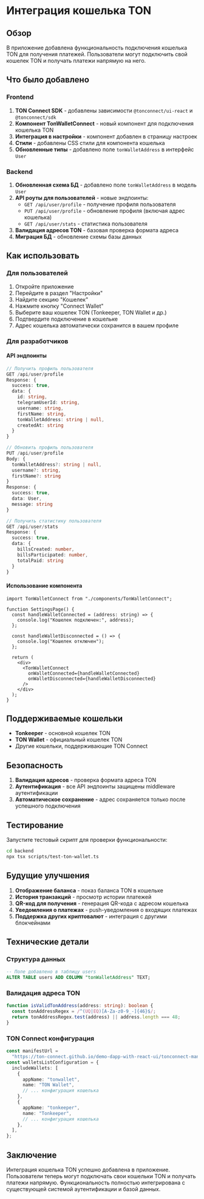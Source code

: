 # Интеграция кошелька TON

## Обзор

В приложение добавлена функциональность подключения кошелька TON для получения платежей. Пользователи могут подключить свой кошелек TON и получать платежи напрямую на него.

## Что было добавлено

### Frontend

1. **TON Connect SDK** - добавлены зависимости `@tonconnect/ui-react` и `@tonconnect/sdk`
2. **Компонент TonWalletConnect** - новый компонент для подключения кошелька TON
3. **Интеграция в настройки** - компонент добавлен в страницу настроек
4. **Стили** - добавлены CSS стили для компонента кошелька
5. **Обновленные типы** - добавлено поле `tonWalletAddress` в интерфейс `User`

### Backend

1. **Обновленная схема БД** - добавлено поле `tonWalletAddress` в модель `User`
2. **API роуты для пользователей** - новые эндпоинты:
   - `GET /api/user/profile` - получение профиля пользователя
   - `PUT /api/user/profile` - обновление профиля (включая адрес кошелька)
   - `GET /api/user/stats` - статистика пользователя
3. **Валидация адресов TON** - базовая проверка формата адреса
4. **Миграция БД** - обновление схемы базы данных

## Как использовать

### Для пользователей

1. Откройте приложение
2. Перейдите в раздел "Настройки"
3. Найдите секцию "Кошелек"
4. Нажмите кнопку "Connect Wallet"
5. Выберите ваш кошелек TON (Tonkeeper, TON Wallet и др.)
6. Подтвердите подключение в кошельке
7. Адрес кошелька автоматически сохранится в вашем профиле

### Для разработчиков

#### API эндпоинты

```typescript
// Получить профиль пользователя
GET /api/user/profile
Response: {
  success: true,
  data: {
    id: string,
    telegramUserId: string,
    username: string,
    firstName: string,
    tonWalletAddress: string | null,
    createdAt: string
  }
}

// Обновить профиль пользователя
PUT /api/user/profile
Body: {
  tonWalletAddress?: string | null,
  username?: string,
  firstName?: string
}
Response: {
  success: true,
  data: User,
  message: string
}

// Получить статистику пользователя
GET /api/user/stats
Response: {
  success: true,
  data: {
    billsCreated: number,
    billsParticipated: number,
    totalPaid: string
  }
}
```

#### Использование компонента

```tsx
import TonWalletConnect from "./components/TonWalletConnect";

function SettingsPage() {
  const handleWalletConnected = (address: string) => {
    console.log("Кошелек подключен:", address);
  };

  const handleWalletDisconnected = () => {
    console.log("Кошелек отключен");
  };

  return (
    <div>
      <TonWalletConnect
        onWalletConnected={handleWalletConnected}
        onWalletDisconnected={handleWalletDisconnected}
      />
    </div>
  );
}
```

## Поддерживаемые кошельки

- **Tonkeeper** - основной кошелек TON
- **TON Wallet** - официальный кошелек TON
- Другие кошельки, поддерживающие TON Connect

## Безопасность

1. **Валидация адресов** - проверка формата адреса TON
2. **Аутентификация** - все API эндпоинты защищены middleware аутентификации
3. **Автоматическое сохранение** - адрес сохраняется только после успешного подключения

## Тестирование

Запустите тестовый скрипт для проверки функциональности:

```bash
cd backend
npx tsx scripts/test-ton-wallet.ts
```

## Будущие улучшения

1. **Отображение баланса** - показ баланса TON в кошельке
2. **История транзакций** - просмотр истории платежей
3. **QR-код для получения** - генерация QR-кода с адресом кошелька
4. **Уведомления о платежах** - push-уведомления о входящих платежах
5. **Поддержка других криптовалют** - интеграция с другими блокчейнами

## Технические детали

### Структура данных

```sql
-- Поле добавлено в таблицу users
ALTER TABLE users ADD COLUMN "tonWalletAddress" TEXT;
```

### Валидация адреса TON

```typescript
function isValidTonAddress(address: string): boolean {
  const tonAddressRegex = /^(UQ|EQ)[A-Za-z0-9_-]{46}$/;
  return tonAddressRegex.test(address) || address.length === 48;
}
```

### TON Connect конфигурация

```typescript
const manifestUrl =
  "https://ton-connect.github.io/demo-dapp-with-react-ui/tonconnect-manifest.json";
const walletsListConfiguration = {
  includeWallets: [
    {
      appName: "tonwallet",
      name: "TON Wallet",
      // ... конфигурация кошелька
    },
    {
      appName: "tonkeeper",
      name: "Tonkeeper",
      // ... конфигурация кошелька
    },
  ],
};
```

## Заключение

Интеграция кошелька TON успешно добавлена в приложение. Пользователи теперь могут подключать свои кошельки TON и получать платежи напрямую. Функциональность полностью интегрирована с существующей системой аутентификации и базой данных.

